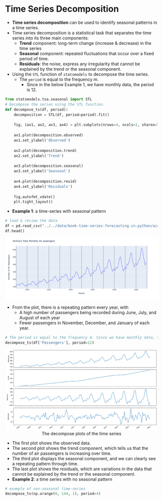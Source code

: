 # Time Series Decomposition

- **Time series decomposition** can be used to identify seasonal patterns in a time series.
- Time series decomposition is a statistical task that separates the time series into its three main components:
  - **Trend** component: long-term change (increase & decrease) in the time series
  - **Seasonal** component: repeated fluctuations that occur over a fixed period of time.
  - **Residuals**: the noise, express any irregularity that cannot be explained by the trend or the seasonal component.
- Using the `STL` function of `statsmodels` to decompose the time series.
  - The `period` is equal to the frequency $m$.
    - Since in the below Example 1, we have monthly data, the period is 12.

```Python
from statsmodels.tsa.seasonal import STL
# Decompose the series using the STL function.
def decompose_ts(df, period):
    decomposition = STL(df, period=period).fit()

    fig, (ax1, ax2, ax3, ax4) = plt.subplots(nrows=4, ncols=1, sharex=True, figsize=(15,8))

    ax1.plot(decomposition.observed)
    ax1.set_ylabel('Observed')

    ax2.plot(decomposition.trend)
    ax2.set_ylabel('Trend')

    ax3.plot(decomposition.seasonal)
    ax3.set_ylabel('Seasonal')

    ax4.plot(decomposition.resid)
    ax4.set_ylabel('Residuals')

    fig.autofmt_xdate()
    plt.tight_layout()
```

- **Example 1**: a time-series with seasonal pattern

```Python
# load & review the data
df = pd.read_csv("../../data/book-time-series-forecasting-in-python/air-passengers.csv")
df.head()
```

<p align="center"><img src="../../assets/img/seasonal-time-series-example.png" width=800></p>

- From the plot, there is a repeating pattern every year, with
  - A high number of passengers being recorded during June, July, and August of each year
  - Fewer passengers in November, December, and January of each year.

```Python
# The period is equal to the frequency m. Since we have monthly data, the period is 12.
decompose_ts(df['Passengers'], period=12)
```

<p align="center"><img src="../../assets/img/time-series-decompose-example.png" width=500><br>The decompose plots of the time series</p>

- The first plot shows the observed data.
- The second plot shows the trend component, which tells us that the number of air passengers is increasing over time.
- The third plot displays the seasonal component, and we can clearly see a repeating pattern through time.
- The last plot shows the residuals, which are variations in the data that cannot be explained by the trend or the seasonal component.
- **Example 2**: a time series with no seasonal pattern

```Python
# example of non-seasonal time-series
decompose_ts(np.arange(0, 144, 1), period=4)
```
